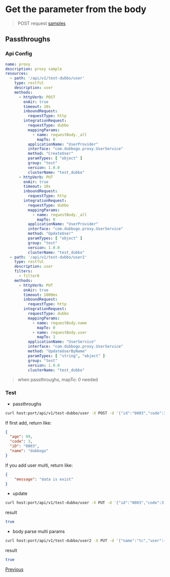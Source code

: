 # Get the parameter from the body

> POST request [samples](https://github.com/dubbogo/dubbo-go-proxy-samples/tree/master/dubbo/apiconfig/body)

## Passthroughs

### Api Config

```yaml
name: proxy
description: proxy sample
resources:
  - path: '/api/v1/test-dubbo/user'
    type: restful
    description: user
    methods:
      - httpVerb: POST
        onAir: true
        timeout: 10s
        inboundRequest:
          requestType: http
        integrationRequest:
          requestType: dubbo
          mappingParams:
            - name: requestBody._all
              mapTo: 0
          applicationName: "UserProvider"
          interface: "com.dubbogo.proxy.UserService"
          method: "CreateUser"
          paramTypes: [ "object" ]
          group: "test"
          version: 1.0.0
          clusterName: "test_dubbo"
      - httpVerb: PUT
        onAir: true
        timeout: 10s
        inboundRequest:
          requestType: http
        integrationRequest:
          requestType: dubbo
          mappingParams:
            - name: requestBody._all
              mapTo: 0
          applicationName: "UserProvider"
          interface: "com.dubbogo.proxy.UserService"
          method: "UpdateUser"
          paramTypes: [ "object" ]
          group: "test"
          version: 1.0.0
          clusterName: "test_dubbo"
  - path: '/api/v1/test-dubbo/user2'
    type: restful
    description: user
    filters:
      - filter0
    methods:
      - httpVerb: PUT
        onAir: true
        timeout: 1000ms
        inboundRequest:
          requestType: http
        integrationRequest:
          requestType: dubbo
          mappingParams:
            - name: requestBody.name
              mapTo: 0
            - name: requestBody.user
              mapTo: 1
          applicationName: "UserService"
          interface: "com.dubbogo.proxy.UserService"
          method: "UpdateUserByName"
          paramTypes: [ "string", "object" ]
          group: "test"
          version: 1.0.0
          clusterName: "test_dubbo"
```

> when passthroughs, mapTo: 0 needed

### Test

- passthroughs

```bash
curl host:port/api/v1/test-dubbo/user -X POST -d '{"id":"0003","code":3,"name":"dubbogo","age":99}' --header "Content-Type: application/json"
```

If first add, return like:

```json
{
  "age": 99,
  "code": 3,
  "iD": "0003",
  "name": "dubbogo"
}
```
If you add user multi, return like: 

```json
{
    "message": "data is exist"
}
```

- update

```bash
curl host:port/api/v1/test-dubbo/user -X PUT -d '{"id":"0003","code":3,"name":"dubbogo","age":99}' --header "Content-Type: application/json"
```

result

```bash
true
```

- body parse multi params

```bash
curl host:port/api/v1/test-dubbo/user2 -X PUT -d '{"name":"tc","user":{"id":"0001","code":1,"name":"tc","age":99}}' --header "Content-Type: application/json"
```

result

```bash
true
```

[Previous](./dubbo.md)